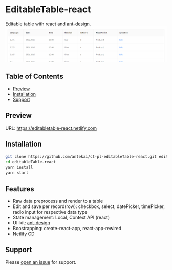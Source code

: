 # EditableTable-react

Editable table with react and [ant-design](https://ant.design/).
![](preview-editable-table-react-antd.gif)

## Table of Contents

- [Preview](<(#preview)>)
- [Installation](#installation)
- [Support](#support)

## Preview

URL: https://editabletable-react.netlify.com

## Installation

```sh
git clone https://github.com/antekai/ct-pl-editableTable-react.git editableTable-react
cd editableTable-react
yarn install
yarn start
```

## Features

- Raw data preprocess and render to a table
- Edit and save per record(row): checkbox, select, datePicker, timePicker, radio input for respective data type
- State management: Local, Context API (react)
- UI-kit: [ant-design](https://ant.design/)
- Boostrapping: create-react-app, react-app-rewired
- Netlify CD

## Support

Please [open an issue](https://github.com/antekai/ct-pl-editableTable-react/issues/new) for support.
